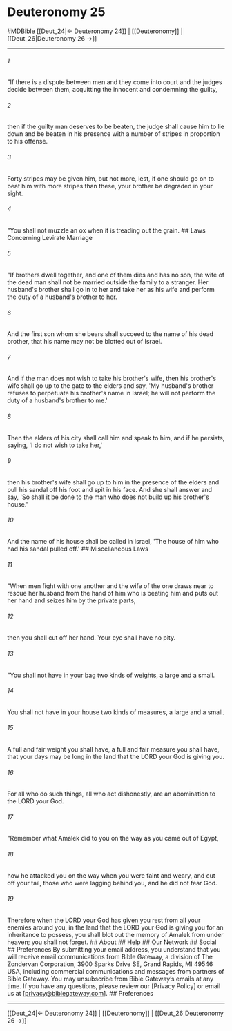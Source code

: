 # Deuteronomy 25
#MDBible
[[Deut_24|← Deuteronomy 24]] | [[Deuteronomy]] | [[Deut_26|Deuteronomy 26 →]]

***


###### 1 
"If there is a dispute between men and they come into court and the judges decide between them, acquitting the innocent and condemning the guilty, 

###### 2 
then if the guilty man deserves to be beaten, the judge shall cause him to lie down and be beaten in his presence with a number of stripes in proportion to his offense. 

###### 3 
Forty stripes may be given him, but not more, lest, if one should go on to beat him with more stripes than these, your brother be degraded in your sight. 

###### 4 
"You shall not muzzle an ox when it is treading out the grain. ## Laws Concerning Levirate Marriage 

###### 5 
"If brothers dwell together, and one of them dies and has no son, the wife of the dead man shall not be married outside the family to a stranger. Her husband's brother shall go in to her and take her as his wife and perform the duty of a husband's brother to her. 

###### 6 
And the first son whom she bears shall succeed to the name of his dead brother, that his name may not be blotted out of Israel. 

###### 7 
And if the man does not wish to take his brother's wife, then his brother's wife shall go up to the gate to the elders and say, 'My husband's brother refuses to perpetuate his brother's name in Israel; he will not perform the duty of a husband's brother to me.' 

###### 8 
Then the elders of his city shall call him and speak to him, and if he persists, saying, 'I do not wish to take her,' 

###### 9 
then his brother's wife shall go up to him in the presence of the elders and pull his sandal off his foot and spit in his face. And she shall answer and say, 'So shall it be done to the man who does not build up his brother's house.' 

###### 10 
And the name of his house shall be called in Israel, 'The house of him who had his sandal pulled off.' ## Miscellaneous Laws 

###### 11 
"When men fight with one another and the wife of the one draws near to rescue her husband from the hand of him who is beating him and puts out her hand and seizes him by the private parts, 

###### 12 
then you shall cut off her hand. Your eye shall have no pity. 

###### 13 
"You shall not have in your bag two kinds of weights, a large and a small. 

###### 14 
You shall not have in your house two kinds of measures, a large and a small. 

###### 15 
A full and fair weight you shall have, a full and fair measure you shall have, that your days may be long in the land that the LORD your God is giving you. 

###### 16 
For all who do such things, all who act dishonestly, are an abomination to the LORD your God. 

###### 17 
"Remember what Amalek did to you on the way as you came out of Egypt, 

###### 18 
how he attacked you on the way when you were faint and weary, and cut off your tail, those who were lagging behind you, and he did not fear God. 

###### 19 
Therefore when the LORD your God has given you rest from all your enemies around you, in the land that the LORD your God is giving you for an inheritance to possess, you shall blot out the memory of Amalek from under heaven; you shall not forget. ## About ## Help ## Our Network ## Social ## Preferences By submitting your email address, you understand that you will receive email communications from Bible Gateway, a division of The Zondervan Corporation, 3900 Sparks Drive SE, Grand Rapids, MI 49546 USA, including commercial communications and messages from partners of Bible Gateway. You may unsubscribe from Bible Gateway&rsquo;s emails at any time. If you have any questions, please review our [Privacy Policy] or email us at [privacy@biblegateway.com]. ## Preferences

***

[[Deut_24|← Deuteronomy 24]] | [[Deuteronomy]] | [[Deut_26|Deuteronomy 26 →]]

